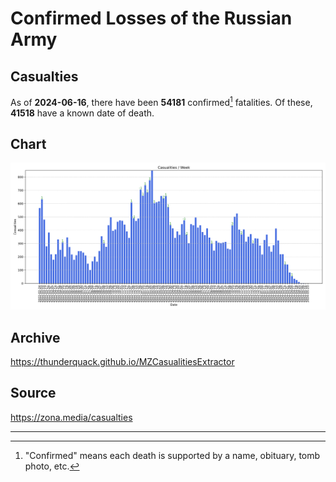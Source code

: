 
# Confirmed Losses of the Russian Army

## Casualties

As of **2024-06-16**, there have been **54181** confirmed[^1] fatalities.
Of these, **41518** have a known date of death.

## Chart

![7-Day Intervals Bar Chart](./docs/7days.svg)

## Archive

https://thunderquack.github.io/MZCasualitiesExtractor

## Source

https://zona.media/casualties

---

[^1]: "Confirmed" means each death is supported by a name, obituary, tomb photo, etc.
